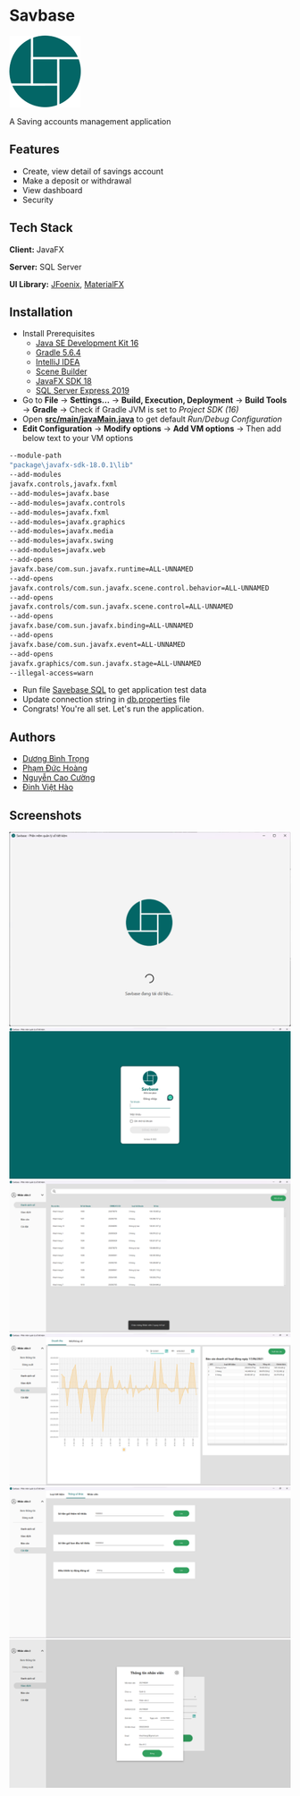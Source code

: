 
# Savbase

<img alt="Logo" height="128" src="src/main/resources/images/logo.png" title="Logo" width="128"/>

A Saving accounts management application

## Features

- Create, view detail of savings account
- Make a deposit or withdrawal
- View dashboard
- Security


## Tech Stack

**Client:** JavaFX

**Server:** SQL Server

**UI Library:** [JFoenix](https://github.com/sshahine/JFoenix), [MaterialFX](https://mvnrepository.com/artifact/io.github.palexdev/materialfx/11.13.5)


## Installation

- Install Prerequisites
    - [Java SE Development Kit 16](https://www.oracle.com/java/technologies/javase/jdk16-archive-downloads.html)
    - [Gradle 5.6.4](https://gradle.org/releases/)
    - [IntelliJ IDEA]()
    - [Scene Builder]()
    - [JavaFX SDK 18](https://gluonhq.com/products/javafx/)
    - [SQL Server Express 2019](https://www.microsoft.com/en-us/download/details.aspx?id=101064)
- Go to  **File** -> **Settings...** -> **Build, Execution, Deployment** -> **Build Tools** -> **Gradle** -> Check if Gradle JVM is set to *Project SDK (16)*
- Open [**src/main/javaMain.java**](src/main/java/Main.java) to get default *Run/Debug Configuration*
- **Edit Configuration** -> **Modify options** -> **Add VM options** -> Then add below text to your VM options
````bash
--module-path
"package\javafx-sdk-18.0.1\lib"
--add-modules
javafx.controls,javafx.fxml
--add-modules=javafx.base
--add-modules=javafx.controls
--add-modules=javafx.fxml
--add-modules=javafx.graphics
--add-modules=javafx.media
--add-modules=javafx.swing
--add-modules=javafx.web
--add-opens
javafx.base/com.sun.javafx.runtime=ALL-UNNAMED
--add-opens
javafx.controls/com.sun.javafx.scene.control.behavior=ALL-UNNAMED
--add-opens
javafx.controls/com.sun.javafx.scene.control=ALL-UNNAMED
--add-opens
javafx.base/com.sun.javafx.binding=ALL-UNNAMED
--add-opens
javafx.base/com.sun.javafx.event=ALL-UNNAMED
--add-opens
javafx.graphics/com.sun.javafx.stage=ALL-UNNAMED
--illegal-access=warn
````
- Run file [Savebase SQL](Savbase.sql) to get application test data
- Update connection string in [db.properties](db.properties) file
- Congrats! You're all set. Let's run the application.
## Authors

- [Dương Bình Trọng](https://www.github.com/princ3od)
- [Phạm Đức Hoàng](https://github.com/PRID021)
- [Nguyễn Cao Cường](https://github.com/feelings93)
- [Đinh Việt Hào](https://github.com/HaoDinh9999)
## Screenshots
<p align="center">
 <img src="./src/main/resources/screenshots/splash.png" alt="splash"/>
 <img src="./src/main/resources/screenshots/login.png" alt="login"/>
 <img src="./src/main/resources/screenshots/home.png" alt="home"/>
 <img src="./src/main/resources/screenshots/report.png" alt="report"/>
 <img src="./src/main/resources/screenshots/others.png" alt="others"/>
 <img src="./src/main/resources/screenshots/view-info.png" alt="info"/>

</p>
